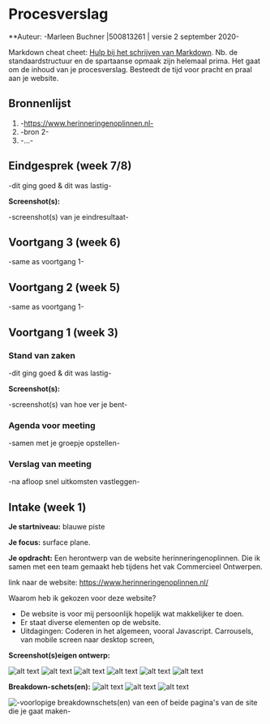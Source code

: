 # Procesverslag
**Auteur: -Marleen Buchner |500813261 | versie 2 september 2020-

Markdown cheat cheet: [Hulp bij het schrijven van Markdown](https://github.com/adam-p/markdown-here/wiki/Markdown-Cheatsheet). Nb. de standaardstructuur en de spartaanse opmaak zijn helemaal prima. Het gaat om de inhoud van je procesverslag. Besteedt de tijd voor pracht en praal aan je website.



## Bronnenlijst
1. -https://www.herinneringenoplinnen.nl-
2. -bron 2-
3. -...-



## Eindgesprek (week 7/8)

-dit ging goed & dit was lastig-

**Screenshot(s):**

-screenshot(s) van je eindresultaat-



## Voortgang 3 (week 6)

-same as voortgang 1-



## Voortgang 2 (week 5)

-same as voortgang 1-



## Voortgang 1 (week 3)

### Stand van zaken

-dit ging goed & dit was lastig-

**Screenshot(s):**

-screenshot(s) van hoe ver je bent-

### Agenda voor meeting

-samen met je groepje opstellen-

### Verslag van meeting

-na afloop snel uitkomsten vastleggen-



## Intake (week 1)

**Je startniveau:** blauwe piste

**Je focus:** surface plane.

**Je opdracht:** Een herontwerp van de website herinneringenoplinnen. Die ik samen met een team gemaakt heb tijdens het vak Commercieel Ontwerpen.

link naar de website: https://www.herinneringenoplinnen.nl/

Waarom heb ik gekozen voor deze website?
* De website is voor mij persoonlijk hopelijk wat makkelijker te doen.
* Er staat diverse elementen op de website.
* Uitdagingen: Coderen in het algemeen, vooral Javascript. Carrousels, van mobile screen naar desktop screen, 

**Screenshot(s)eigen ontwerp:**

![alt text](images/eigenontwerpdeel1.png)
![alt text](images/eigenontwerpdeel2.png)
![alt text](images/eigenontwerpdeel3.png)
![alt text](images/eigenontwerpdeel4.png)
![alt text](images/eigenontwerpdeel5.png)
![alt text](images/eigenontwerpdeel6.png)


**Breakdown-schets(en):**
![alt text](images/breakdownschetsdeel1.png)
![alt text](images/breakdownschetsdeel2.png)
![alt text](images/breakdownschetsdeel3.png)

![-voorlopige breakdownschets(en) van een of beide pagina's van de site die je gaat maken-](images/dummy-image.svg)

